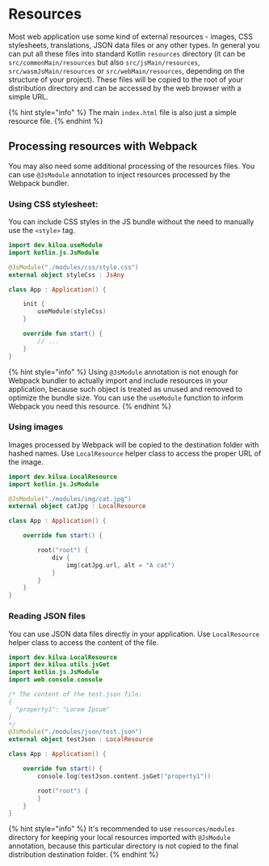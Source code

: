 # Resources

Most web application use some kind of external resources - images, CSS stylesheets, translations, JSON data files or any other types. In general you can put all these files into standard Kotlin `resources` directory (it can be `src/commonMain/resources` but also `src/jsMain/resources`, `src/wasmJsMain/resources` or `src/webMain/resources`, depending on the structure of your project). These files will be copied to the root of your distribution directory and can be accessed by the web browser with a simple URL.

{% hint style="info" %}
The main `index.html` file is also just a simple resource file.
{% endhint %}

## Processing resources with Webpack

You may also need some additional processing of the resources files. You can use `@JsModule` annotation to inject resources processed by the Webpack bundler.&#x20;

### Using CSS stylesheet:

You can include CSS styles in the JS bundle without the need to manually use the `<style>` tag.&#x20;

```kotlin
import dev.kilua.useModule
import kotlin.js.JsModule

@JsModule("./modules/css/style.css")
external object styleCss : JsAny

class App : Application() {

    init {
        useModule(styleCss)
    }

    override fun start() {
        // ...
    }
}
```

{% hint style="info" %}
Using `@JsModule` annotation is not enough for Webpack bundler to actually import and include resources in your application, because such object is treated as unused and removed to optimize the bundle size. You can use the `useModule` function to inform Webpack you need this resource.
{% endhint %}

### Using images

Images processed by Webpack will be copied to the destination folder with hashed names. Use `LocalResource` helper class to access the proper URL of the image.&#x20;

```kotlin
import dev.kilua.LocalResource
import kotlin.js.JsModule

@JsModule("./modules/img/cat.jpg")
external object catJpg : LocalResource

class App : Application() {

    override fun start() {

        root("root") {
            div {
                img(catJpg.url, alt = "A cat")
            }
        }
    }
}
```

### Reading JSON files

You can use JSON data files directly in your application. Use `LocalResource` helper class to access the content of the file.&#x20;

```kotlin
import dev.kilua.LocalResource
import dev.kilua.utils.jsGet
import kotlin.js.JsModule
import web.console.console

/* The content of the test.json file:
{
  "property1": "Lorem Ipsum"
}
*/
@JsModule("./modules/json/test.json")
external object testJson : LocalResource

class App : Application() {

    override fun start() {
        console.log(testJson.content.jsGet("property1"))

        root("root") {
        }
    }
}
```

{% hint style="info" %}
It's recommended to use `resources/modules` directory for keeping your local resources imported with `@JsModule` annotation, because this particular directory is not copied to the final distribution destination folder.
{% endhint %}
